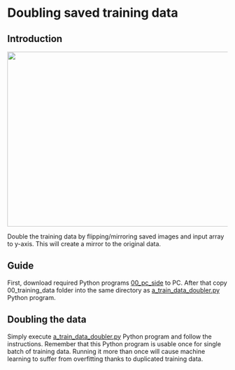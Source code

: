 # Doubling saved training data

## Introduction

<p align = "center">
  <img src = "https://raw.githubusercontent.com/hafiz-kamilin/autonomous_pixhawk_rover/master/04_train_data_doubler/data_doubling.PNG" width = "700" height = "400"/>
</p>

Double the training data by flipping/mirroring saved images and input array to y-axis. This will create a mirror to the original data.

## Guide

First, download required Python programs [00_pc_side](https://github.com/hafiz-kamilin/autonomous_pixhawk_rover/tree/master/04_train_data_doubler/00_pc_side) to PC. After that copy 00_training_data folder into the same directory as [a_train_data_doubler.py](https://github.com/hafiz-kamilin/autonomous_pixhawk_rover/blob/master/04_train_data_doubler/00_pc_side/a_train_data_doubler.py) Python program.

## Doubling the data

Simply execute [a_train_data_doubler.py](https://github.com/hafiz-kamilin/autonomous_pixhawk_rover/blob/master/04_train_data_doubler/00_pc_side/a_train_data_doubler.py) Python program and follow the instructions. Remember that this Python program is usable once for single batch of training data. Running it more than once will cause machine learning to suffer from overfitting thanks to duplicated training data.